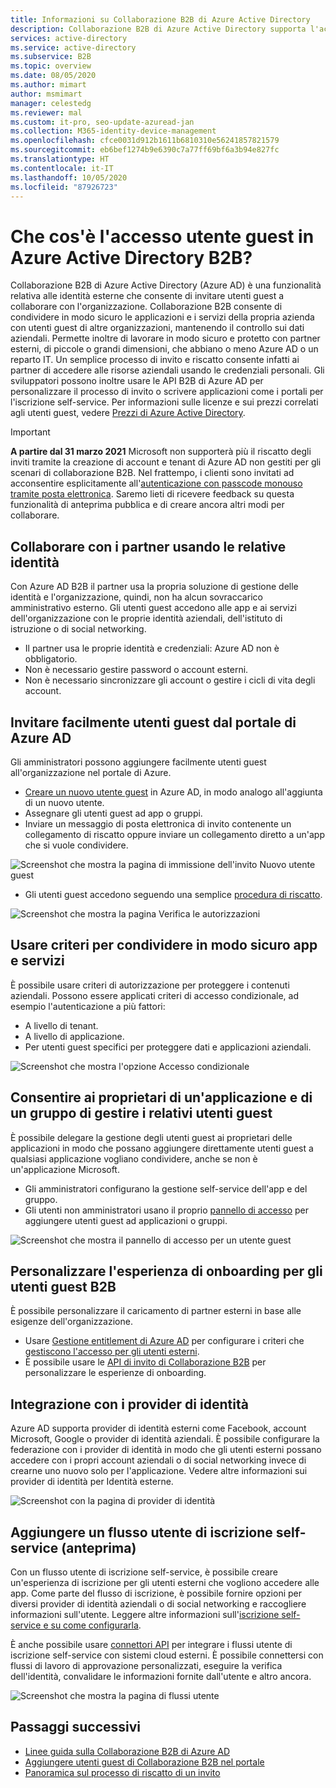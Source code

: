 ```yaml
---
title: Informazioni su Collaborazione B2B di Azure Active Directory
description: Collaborazione B2B di Azure Active Directory supporta l'accesso di utenti guest per consentire di condividere in modo sicuro le risorse e collaborare con partner esterni.
services: active-directory
ms.service: active-directory
ms.subservice: B2B
ms.topic: overview
ms.date: 08/05/2020
ms.author: mimart
author: msmimart
manager: celestedg
ms.reviewer: mal
ms.custom: it-pro, seo-update-azuread-jan
ms.collection: M365-identity-device-management
ms.openlocfilehash: cfce0031d912b1611b6810310e56241857821579
ms.sourcegitcommit: eb6bef1274b9e6390c7a77ff69bf6a3b94e827fc
ms.translationtype: HT
ms.contentlocale: it-IT
ms.lasthandoff: 10/05/2020
ms.locfileid: "87926723"
---
```

# <a name="what-is-guest-user-access-in-azure-active-directory-b2b"></a>Che cos'è l'accesso utente guest in Azure Active Directory B2B?

Collaborazione B2B di Azure Active Directory (Azure AD) è una funzionalità relativa alle identità esterne che consente di invitare utenti guest a collaborare con l'organizzazione. Collaborazione B2B consente di condividere in modo sicuro le applicazioni e i servizi della propria azienda con utenti guest di altre organizzazioni, mantenendo il controllo sui dati aziendali. Permette inoltre di lavorare in modo sicuro e protetto con partner esterni, di piccole o grandi dimensioni, che abbiano o meno Azure AD o un reparto IT. Un semplice processo di invito e riscatto consente infatti ai partner di accedere alle risorse aziendali usando le credenziali personali. Gli sviluppatori possono inoltre usare le API B2B di Azure AD per personalizzare il processo di invito o scrivere applicazioni come i portali per l'iscrizione self-service. Per informazioni sulle licenze e sui prezzi correlati agli utenti guest, vedere [Prezzi di Azure Active Directory](https://azure.microsoft.com/pricing/details/active-directory/).  

   > [!IMPORTANT]
   > **A partire dal 31 marzo 2021** Microsoft non supporterà più il riscatto degli inviti tramite la creazione di account e tenant di Azure AD non gestiti per gli scenari di collaborazione B2B. Nel frattempo, i clienti sono invitati ad acconsentire esplicitamente all'[autenticazione con passcode monouso tramite posta elettronica](one-time-passcode.md). Saremo lieti di ricevere feedback su questa funzionalità di anteprima pubblica e di creare ancora altri modi per collaborare.

## <a name="collaborate-with-any-partner-using-their-identities"></a>Collaborare con i partner usando le relative identità

Con Azure AD B2B il partner usa la propria soluzione di gestione delle identità e l'organizzazione, quindi, non ha alcun sovraccarico amministrativo esterno. Gli utenti guest accedono alle app e ai servizi dell'organizzazione con le proprie identità aziendali, dell'istituto di istruzione o di social networking.

- Il partner usa le proprie identità e credenziali: Azure AD non è obbligatorio.
- Non è necessario gestire password o account esterni.
- Non è necessario sincronizzare gli account o gestire i cicli di vita degli account.  

## <a name="easily-invite-guest-users-from-the-azure-ad-portal"></a>Invitare facilmente utenti guest dal portale di Azure AD

Gli amministratori possono aggiungere facilmente utenti guest all'organizzazione nel portale di Azure.

- [Creare un nuovo utente guest](b2b-quickstart-add-guest-users-portal.md) in Azure AD, in modo analogo all'aggiunta di un nuovo utente.
- Assegnare gli utenti guest ad app o gruppi.
- Inviare un messaggio di posta elettronica di invito contenente un collegamento di riscatto oppure inviare un collegamento diretto a un'app che si vuole condividere.

![Screenshot che mostra la pagina di immissione dell'invito Nuovo utente guest](media/what-is-b2b/add-a-b2b-user-to-azure-portal.png)

- Gli utenti guest accedono seguendo una semplice [procedura di riscatto](redemption-experience.md).

![Screenshot che mostra la pagina Verifica le autorizzazioni](media/what-is-b2b/consentscreen.png)


## <a name="use-policies-to-securely-share-your-apps-and-services"></a>Usare criteri per condividere in modo sicuro app e servizi

È possibile usare criteri di autorizzazione per proteggere i contenuti aziendali. Possono essere applicati criteri di accesso condizionale, ad esempio l'autenticazione a più fattori:

- A livello di tenant.
- A livello di applicazione.
- Per utenti guest specifici per proteggere dati e applicazioni aziendali.

![Screenshot che mostra l'opzione Accesso condizionale](media/what-is-b2b/tutorial-mfa-policy-2.png)



## <a name="let-application-and-group-owners-manage-their-own-guest-users"></a>Consentire ai proprietari di un'applicazione e di un gruppo di gestire i relativi utenti guest

È possibile delegare la gestione degli utenti guest ai proprietari delle applicazioni in modo che possano aggiungere direttamente utenti guest a qualsiasi applicazione vogliano condividere, anche se non è un'applicazione Microsoft.

- Gli amministratori configurano la gestione self-service dell'app e del gruppo.
- Gli utenti non amministratori usano il proprio [pannello di accesso](https://myapps.microsoft.com) per aggiungere utenti guest ad applicazioni o gruppi.

![Screenshot che mostra il pannello di accesso per un utente guest](media/what-is-b2b/access-panel-manage-app.png)

## <a name="customize-the-onboarding-experience-for-b2b-guest-users"></a>Personalizzare l'esperienza di onboarding per gli utenti guest B2B

È possibile personalizzare il caricamento di partner esterni in base alle esigenze dell'organizzazione.

- Usare [Gestione entitlement di Azure AD](https://docs.microsoft.com/azure/active-directory/governance/entitlement-management-overview) per configurare i criteri che [gestiscono l'accesso per gli utenti esterni](https://docs.microsoft.com/azure/active-directory/governance/entitlement-management-external-users#how-access-works-for-external-users).
- È possibile usare le [API di invito di Collaborazione B2B](https://developer.microsoft.com/graph/docs/api-reference/v1.0/resources/invitation) per personalizzare le esperienze di onboarding.

## <a name="integrate-with-identity-providers"></a>Integrazione con i provider di identità

Azure AD supporta provider di identità esterni come Facebook, account Microsoft, Google o provider di identità aziendali. È possibile configurare la federazione con i provider di identità in modo che gli utenti esterni possano accedere con i propri account aziendali o di social networking invece di crearne uno nuovo solo per l'applicazione. Vedere altre informazioni sui provider di identità per Identità esterne.

![Screenshot con la pagina di provider di identità](media/what-is-b2b/identity-providers.png)


## <a name="create-a-self-service-sign-up-user-flow-preview"></a>Aggiungere un flusso utente di iscrizione self-service (anteprima)

Con un flusso utente di iscrizione self-service, è possibile creare un'esperienza di iscrizione per gli utenti esterni che vogliono accedere alle app. Come parte del flusso di iscrizione, è possibile fornire opzioni per diversi provider di identità aziendali o di social networking e raccogliere informazioni sull'utente. Leggere altre informazioni sull'[iscrizione self-service e su come configurarla](self-service-sign-up-overview.md).

È anche possibile usare [connettori API](api-connectors-overview.md) per integrare i flussi utente di iscrizione self-service con sistemi cloud esterni. È possibile connettersi con flussi di lavoro di approvazione personalizzati, eseguire la verifica dell'identità, convalidare le informazioni fornite dall'utente e altro ancora.

![Screenshot che mostra la pagina di flussi utente](media/what-is-b2b/self-service-sign-up-user-flow-overview.png)
<!--TODO: Add screenshot with API connectors -->

## <a name="next-steps"></a>Passaggi successivi

- [Linee guida sulla Collaborazione B2B di Azure AD](licensing-guidance.md)
- [Aggiungere utenti guest di Collaborazione B2B nel portale](add-users-administrator.md)
- [Panoramica sul processo di riscatto di un invito](redemption-experience.md)
